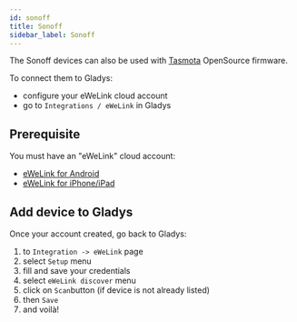 ```yaml
---
id: sonoff
title: Sonoff
sidebar_label: Sonoff
---
```


The Sonoff devices can also be used with <a href="../tasmota">Tasmota</a> OpenSource firmware.

To connect them to Gladys:
- configure your eWeLink cloud account
- go to `Integrations / eWeLink` in Gladys

## Prerequisite

You must have an "eWeLink" cloud account:

- [eWeLink for Android](https://play.google.com/store/apps/details?id=com.coolkit "eWeLink for Android")
- [eWeLink for iPhone/iPad](https://apps.apple.com/fr/app/ewelink-smart-home/id1035163158 "eWeLink for iPhone/iPad")

## Add device to Gladys

Once your account created, go back to Gladys:
1. to `Integration -> eWeLink` page
2. select `Setup` menu
3. fill and save your credentials
4. select `eWeLink discover` menu
5. click on `Scan`button (if device is not already listed)
6. then `Save`
7. and voilà!
